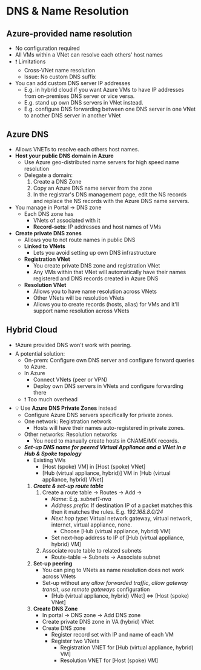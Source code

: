# DNS & Name Resolution

## Azure-provided name resolution

- No configuration required
- All VMs within a VNet can resolve each others' host names
- ❗ Limitations
  - Cross-VNet name resolution
  - Issue: No custom DNS suffix
- You can add custom DNS server IP addresses
  - E.g. in hybrid cloud if you want Azure VMs to have IP addresses from on-premises DNS server or vice versa.
  - E.g. stand up own DNS servers in VNet instead.
  - E.g. configure DNS forwarding between one DNS server in one VNet to another DNS server in another VNet

## Azure DNS

- Allows VNETs to resolve each others host names.
- **Host your public DNS domain in Azure**
  - Use Azure geo-distributed name servers for high speed name resolution
  - Delegate a domain:
    1. Create a DNS Zone
    2. Copy an Azure DNS name server from the zone
    3. In the registrar's DNS management page, edit the NS records and replace the NS records with the Azure DNS name servers.
- You manage in Portal -> DNS zone
  - Each DNS zone has
    - VNets of associated with it
    - **Record-sets**: IP addresses and host names of VMs
- **Create private DNS zones**
  - Allows you to not route names in public DNS
  - **Linked to VNets**
    - Lets you avoid setting up own DNS infrastructure
  - **Registration VNet**
    - You create private DNS zone and registration VNet
    - Any VMs within that VNet will automatically have their names registered and DNS records created in Azure DNS
  - **Resolution VNet**
    - Allows you to have name resolution across VNets
    - Other VNets will be resolution VNets
    - Allows you to create records (hosts, alias) for VMs and it'll support name resolution across VNets

## Hybrid Cloud

- ❗Azure provided DNS won't work with peering.
- A potential solution:
  - On-prem: Configure own DNS server and configure forward queries to Azure.
  - In Azure
    - Connect VNets (peer or VPN)
    - Deploy own DNS servers in VNets and configure forwarding there
  - ❗ Too much overhead
- 💡 Use **Azure DNS Private Zones** instead
  - Configure Azure DNS servers specifically for private zones.
  - One network: Registration network
    - Hosts will have their names auto-registered in private zones.
  - Other networks: Resolution networks
    - You need to manually create hosts in CNAME/MX records.
  - ***Set-up DNS name for peered Virtual Appliance and a VNet in a Hub & Spoke topology***
    - Existing VMs
      - [Host (spoke) VM] in [Host (spoke) VNet]
      - [Hub (virtual appliance, hybrid)] VM in [Hub (virtual appliance, hybrid) VNet]
    1. ***Create & set-up route table***
       1. Create a route table -> Routes -> Add ->
          - *Name*: E.g. *subnet1-nva*
          - *Address prefix*: If destination IP of a packet matches this then it matches the rules. E.g. *192.168.8.0/24*
          - *Next hop type*: Virtual network gateway, virtual network, internet, virtual appliance, none.
            - Choose [Hub (virtual appliance, hybrid) VM]
          - Set next-hop address to IP of [Hub (virtual appliance, hybrid) VM]
       1. Associate route table to related subnets
          - Route-table -> Subnets -> Associate subnet
    2. **Set-up peering**
       - You can ping to VNets as name resolution does not work across VNets
       - Set-up without any *allow forwarded traffic*, *allow gateway transit*, *use remote gateways* configuration
         - [Hub (virtual appliance, hybrid) VNet] <=> [Host (spoke) VNet]
    3. **Create DNS Zone**
       - In portal -> DNS zone -> Add DNS zone
       - Create private DNS zone in VA (hybrid) VNet
       - Create DNS zone
         - Register record set with IP and name of each VM
         - Register two VNets
           - Registration VNET for [Hub (virtual appliance, hybrid) VM]
           - Resolution VNET for [Host (spoke) VM]
